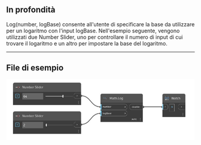 ## In profondità
Log(number, logBase) consente all'utente di specificare la base da utilizzare per un logaritmo con l'input logBase. Nell'esempio seguente, vengono utilizzati due Number Slider, uno per controllare il numero di input di cui trovare il logaritmo e un altro per impostare la base del logaritmo.
___
## File di esempio

![Log (number, logBase)](./DSCore.Math.Log(number,%20logBase)_img.jpg)

